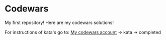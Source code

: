 # Codewars
My first repository!
Here are my codewars solutions!

For instructions of kata's go to:
[My codewars account](https://www.codewars.com/users/dbomen) -> kata -> completed 

